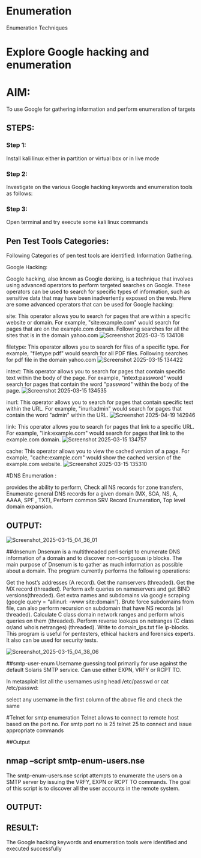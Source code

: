 # Enumeration
Enumeration Techniques

# Explore Google hacking and enumeration 

# AIM:

To use Google for gathering information and perform enumeration of targets

## STEPS:

### Step 1:

Install kali linux either in partition or virtual box or in live mode

### Step 2:

Investigate on the various Google hacking keywords and enumeration tools as follows:


### Step 3:
Open terminal and try execute some kali linux commands

## Pen Test Tools Categories:  

Following Categories of pen test tools are identified:
Information Gathering.

Google Hacking:

Google hacking, also known as Google dorking, is a technique that involves using advanced operators to perform targeted searches on Google. These operators can be used to search for specific types of information, such as sensitive data that may have been inadvertently exposed on the web. Here are some advanced operators that can be used for Google hacking:

site: This operator allows you to search for pages that are within a specific website or domain. For example, "site:example.com" would search for pages that are on the example.com domain.
Following searches for all the sites that is in the domain yahoo.com
![Screenshot 2025-03-15 134108](https://github.com/user-attachments/assets/d077c3e6-b106-4e82-b76b-b4ff2d2bca0d)


filetype: This operator allows you to search for files of a specific type. For example, "filetype:pdf" would search for all PDF files.
Following searches for pdf file in the domain yahoo.com
![Screenshot 2025-03-15 134422](https://github.com/user-attachments/assets/83a08376-11a4-4bf9-a30e-f8b2b397a459)




intext: This operator allows you to search for pages that contain specific text within the body of the page. For example, "intext:password" would search for pages that contain the word "password" within the body of the page.
![Screenshot 2025-03-15 134535](https://github.com/user-attachments/assets/4be626aa-4fa1-4846-9d0d-ca130e75290f)


inurl: This operator allows you to search for pages that contain specific text within the URL. For example, "inurl:admin" would search for pages that contain the word "admin" within the URL.
![Screenshot 2025-04-19 142946](https://github.com/user-attachments/assets/5c18b799-670d-46a7-a9dd-a917c6f30128)

link: This operator allows you to search for pages that link to a specific URL. For example, "link:example.com" would search for pages that link to the example.com domain.
![Screenshot 2025-03-15 134757](https://github.com/user-attachments/assets/a62b0f9c-9711-4002-a15d-b3fd651f9607)


cache: This operator allows you to view the cached version of a page. For example, "cache:example.com" would show the cached version of the example.com website.
![Screenshot 2025-03-15 135310](https://github.com/user-attachments/assets/9ffd7b2b-bb04-4a24-81ea-2e44a4fae13f)



 
#DNS Enumeration :

provides the ability to perform,
Check all NS records for zone transfers,
Enumerate general DNS records for a given domain (MX, SOA, NS, A, AAAA, SPF , TXT),
Perform common SRV Record Enumeration,
Top level domain expansion.

## OUTPUT:


![Screenshot_2025-03-15_04_36_01](https://github.com/user-attachments/assets/4e4d9b99-231a-43df-9681-8ae40b594802)





##dnsenum
Dnsenum is a multithreaded perl script to enumerate DNS information of a domain and to discover non-contiguous ip blocks. The main purpose of Dnsenum is to gather as much information as possible about a domain. The program currently performs the following operations:

Get the host’s addresses (A record).
Get the namservers (threaded).
Get the MX record (threaded).
Perform axfr queries on nameservers and get BIND versions(threaded).
Get extra names and subdomains via google scraping (google query = “allinurl: -www site:domain”).
Brute force subdomains from file, can also perform recursion on subdomain that have NS records (all threaded).
Calculate C class domain network ranges and perform whois queries on them (threaded).
Perform reverse lookups on netranges (C class or/and whois netranges) (threaded).
Write to domain_ips.txt file ip-blocks.
This program is useful for pentesters, ethical hackers and forensics experts. It also can be used for security tests.

![Screenshot_2025-03-15_04_38_06](https://github.com/user-attachments/assets/5793ab58-4558-4e85-9d2d-054b15e8c4e4)


##smtp-user-enum
Username guessing tool primarily for use against the default Solaris SMTP service. Can use either EXPN, VRFY or RCPT TO.



In metasploit list all the usernames using head /etc/passwd or cat /etc/passwd:

select any username in the first column of the above file and check the same


#Telnet for smtp enumeration
Telnet allows to connect to remote host based on the port no. For smtp port no is 25
telnet <host address> 25 to connect
and issue appropriate commands
  
 ##Output
  
  

## nmap –script smtp-enum-users.nse <hostname>

The smtp-enum-users.nse script attempts to enumerate the users on a SMTP server by issuing the VRFY, EXPN or RCPT TO commands. The goal of this script is to discover all the user accounts in the remote system.


## OUTPUT:


## RESULT:
The Google hacking keywords and enumeration tools were identified and executed successfully

